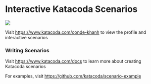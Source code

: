 # Interactive Katacoda Scenarios

[![](http://shields.katacoda.com/katacoda/conde-khanh/count.svg)](https://www.katacoda.com/conde-khanh "Get your profile on Katacoda.com")

Visit https://www.katacoda.com/conde-khanh to view the profile and interactive scenarios

### Writing Scenarios
Visit https://www.katacoda.com/docs to learn more about creating Katacoda scenarios

For examples, visit https://github.com/katacoda/scenario-example
